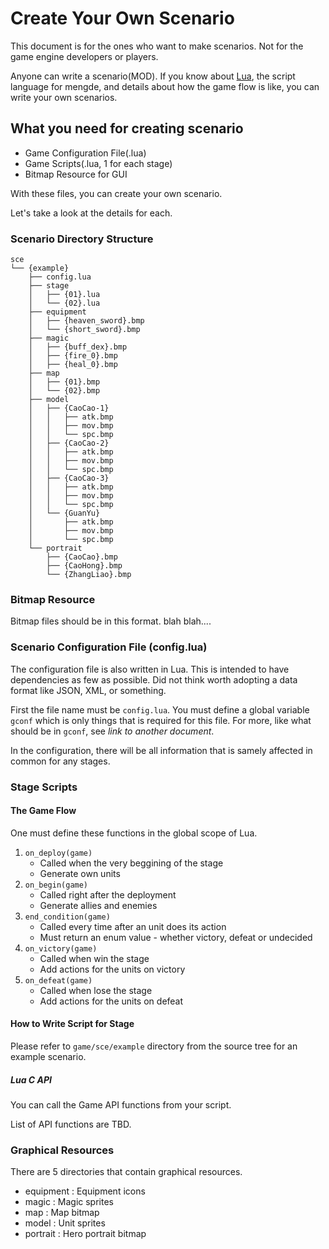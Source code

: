 # Create Your Own Scenario

This document is for the ones who want to make scenarios. Not for the game engine developers or players.

Anyone can write a scenario(MOD). If you know about [Lua](https://www.lua.org), the script language for mengde, and
details about how the game flow is like, you can write your own scenarios.

## What you need for creating scenario

- Game Configuration File(.lua)
- Game Scripts(.lua, 1 for each stage)
- Bitmap Resource for GUI

With these files, you can create your own scenario.

Let's take a look at the details for each.

### Scenario Directory Structure

```
sce
└── {example}
    ├── config.lua
    ├── stage
    │   ├── {01}.lua
    │   └── {02}.lua
    ├── equipment
    │   ├── {heaven_sword}.bmp
    │   └── {short_sword}.bmp
    ├── magic
    │   ├── {buff_dex}.bmp
    │   ├── {fire_0}.bmp
    │   ├── {heal_0}.bmp
    ├── map
    │   ├── {01}.bmp
    │   └── {02}.bmp
    ├── model
    │   ├── {CaoCao-1}
    │   │   ├── atk.bmp
    │   │   ├── mov.bmp
    │   │   └── spc.bmp
    │   ├── {CaoCao-2}
    │   │   ├── atk.bmp
    │   │   ├── mov.bmp
    │   │   └── spc.bmp
    │   ├── {CaoCao-3}
    │   │   ├── atk.bmp
    │   │   ├── mov.bmp
    │   │   └── spc.bmp
    │   └── {GuanYu}
    │       ├── atk.bmp
    │       ├── mov.bmp
    │       └── spc.bmp
    └── portrait
        ├── {CaoCao}.bmp
        ├── {CaoHong}.bmp
        └── {ZhangLiao}.bmp
```

### Bitmap Resource

Bitmap files should be in this format. blah blah....

### Scenario Configuration File (config.lua)

The configuration file is also written in Lua. This is intended to have dependencies as few as possible. Did not think
worth adopting a data format like JSON, XML, or something.

First the file name must be `config.lua`. You must define a global variable `gconf` which is only things that is
required for this file. For more, like what should be in `gconf`, see *link to another document*.

In the configuration, there will be all information that is samely affected in common for any stages.

### Stage Scripts

#### The Game Flow

One must define these functions in the global scope of Lua.

1. `on_deploy(game)`
	- Called when the very beggining of the stage
	- Generate own units
1. `on_begin(game)`
	- Called right after the deployment
	- Generate allies and enemies
1. `end_condition(game)`
	- Called every time after an unit does its action
	- Must return an enum value - whether victory, defeat or undecided
1. `on_victory(game)`
	- Called when win the stage
	- Add actions for the units on victory
1. `on_defeat(game)`
	- Called when lose the stage
	- Add actions for the units on defeat

#### How to Write Script for Stage

Please refer to `game/sce/example` directory from the source tree for an example scenario.

##### Lua C API

You can call the Game API functions from your script.

List of API functions are TBD.

### Graphical Resources

There are 5 directories that contain graphical resources.

- equipment : Equipment icons
- magic : Magic sprites
- map : Map bitmap
- model : Unit sprites
- portrait : Hero portrait bitmap


